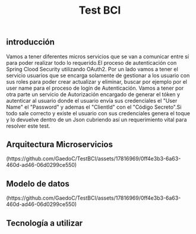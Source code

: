 <!DOCTYPE html>
<html>
   <head>
   </head>
   <body>
      <header>
         <h1>Test BCI</h1>
      </header>
         <h2>introducción</h2>
         <p>Vamos a tener diferentes micros servicios que se van a comunicar entre sí para poder realizar todo lo requerido.El proceso de autenticación con Spring Clood Security utilizando OAuth2.
         Por un lado vamos a tener el servicio usuarios que se encarga solamente de gestionar a los usuario con sus roles para poder crear actualizar y eliminar, buscar por ejemplo por el user name para el proceso de logín de Autenticación.
         Vamos a tener por otra parte un servicio de Autorización encargado de generar el tóken y autenticar al usuario donde el usuario envía sus credenciales el "User Name" el "Password" y ademas el "ClientId" con el "Código Secreto".Si todo sale correcto y existe el   
         usuario con sus credenciales genera el toque y lo devuelve dentro de un Json cubriendo así un requerimiento vital para resolver este test.</p>
          <h2>Arquitectura Microservicios</h2>
        <p>(https://github.com/GaedoC/TestBCI/assets/17816969/0ff4e3b3-6a63-460d-ad46-06d0299ce550)</p>
         <h2>Modelo de datos</h2>
        <p>(https://github.com/GaedoC/TestBCI/assets/17816969/0ff4e3b3-6a63-460d-ad46-06d0299ce550)</p>
         <h2>Tecnología a utilizar</h2>
        <p></p>
      <footer>
      </footer>
   </body>
</html>
